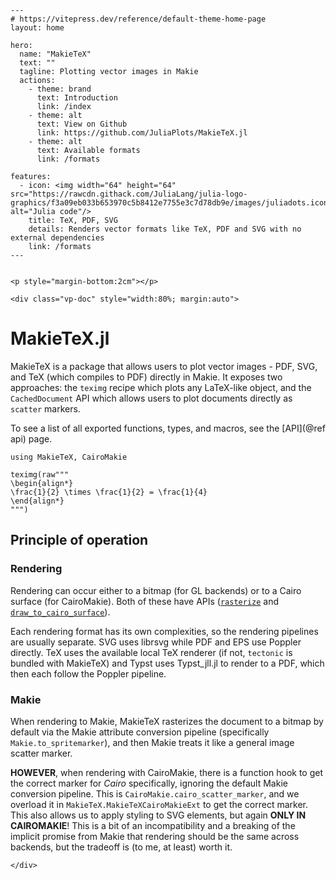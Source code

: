 ```@raw html
---
# https://vitepress.dev/reference/default-theme-home-page
layout: home

hero:
  name: "MakieTeX"
  text: ""
  tagline: Plotting vector images in Makie
  actions:
    - theme: brand
      text: Introduction
      link: /index
    - theme: alt
      text: View on Github
      link: https://github.com/JuliaPlots/MakieTeX.jl
    - theme: alt
      text: Available formats
      link: /formats

features:
  - icon: <img width="64" height="64" src="https://rawcdn.githack.com/JuliaLang/julia-logo-graphics/f3a09eb033b653970c5b8412e7755e3c7d78db9e/images/juliadots.iconset/icon_512x512.png" alt="Julia code"/>
    title: TeX, PDF, SVG
    details: Renders vector formats like TeX, PDF and SVG with no external dependencies
    link: /formats
---


<p style="margin-bottom:2cm"></p>

<div class="vp-doc" style="width:80%; margin:auto">

```

# MakieTeX.jl

MakieTeX is a package that allows users to plot vector images - PDF, SVG, and TeX (which compiles to PDF) directly in Makie.  It exposes two approaches: the `teximg` recipe which plots any LaTeX-like object, and the `CachedDocument` API which allows users to plot documents directly as `scatter` markers.

To see a list of all exported functions, types, and macros, see the [API](@ref api) page.

```@example LTeX
using MakieTeX, CairoMakie

teximg(raw"""
\begin{align*}
\frac{1}{2} \times \frac{1}{2} = \frac{1}{4}
\end{align*}
""")
```


## Principle of operation

### Rendering

Rendering can occur either to a bitmap (for GL backends) or to a Cairo surface (for CairoMakie).  Both of these have APIs ([`rasterize`](@ref) and [`draw_to_cairo_surface`](@ref)).

Each rendering format has its own complexities, so the rendering pipelines are usually separate.  SVG uses librsvg while PDF and EPS use Poppler directly. TeX uses the available local TeX renderer (if not, `tectonic` is bundled with MakieTeX) and Typst uses Typst_jll.jl to render to a PDF, which then each follow the Poppler pipeline.

### Makie

When rendering to Makie, MakieTeX rasterizes the document to a bitmap by default via the Makie attribute conversion pipeline (specifically `Makie.to_spritemarker`), and then Makie treats it like a general image scatter marker.

**HOWEVER**, when rendering with CairoMakie, there is a function hook to get the correct marker for *Cairo* specifically, ignoring the default Makie conversion pipeline.  This is `CairoMakie.cairo_scatter_marker`, and we overload it in `MakieTeX.MakieTeXCairoMakieExt` to get the correct marker.  This also allows us to apply styling to SVG elements, but again **ONLY IN CAIROMAKIE**!  This is a bit of an incompatibility and a breaking of the implicit promise from Makie that rendering should be the same across backends, but the tradeoff is (to me, at least) worth it.

```@raw html
</div>
```
